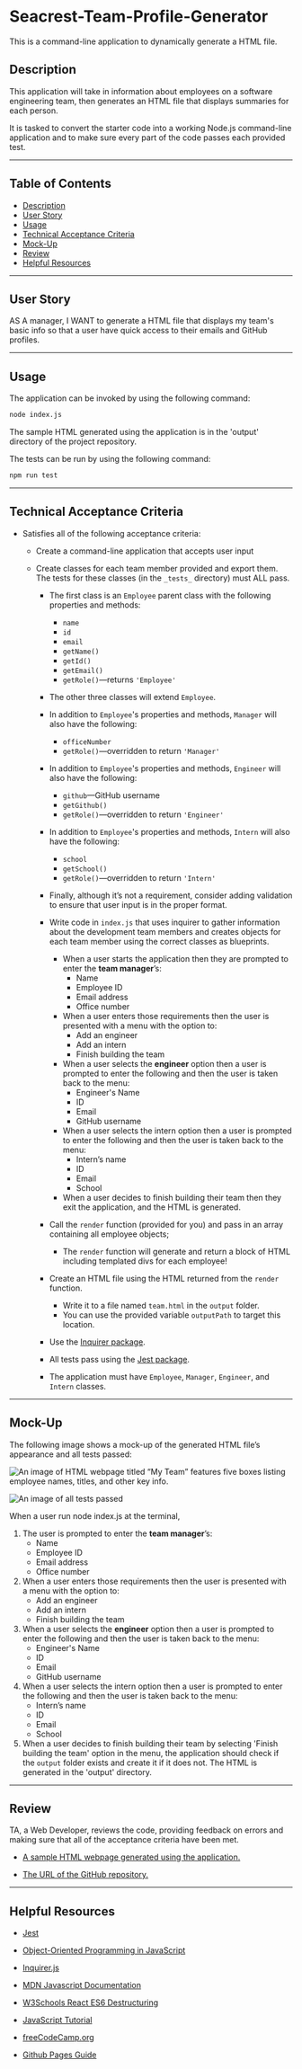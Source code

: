 # Seacrest-Team-Profile-Generator

This is a command-line application to dynamically generate a HTML file.

## Description

This application will take in information about employees on a software engineering team, then generates an HTML file that displays summaries for each person.

It is tasked to convert the starter code into a working Node.js command-line application and to make sure every part of the code passes each provided test.

---

 ## Table of Contents
  * [Description](#description)
  * [User Story](#user-story)
  * [Usage](#usage)
  * [Technical Acceptance Criteria](#technical-acceptance-criteria)
  * [Mock-Up](#mock-up)
  * [Review](#review)
  * [Helpful Resources](#helpful-resources)

---

## User Story

AS A manager, I WANT to generate a HTML file that displays my team's basic info so that a user have quick access to their emails and GitHub profiles.

---

## Usage

The application can be invoked by using the following command:

```bash
node index.js
```
The sample HTML generated using the application is in the 'output' directory of the project repository.

The tests can be run by using the following command:

```bash
npm run test
```

---

## Technical Acceptance Criteria

* Satisfies all of the following acceptance criteria:

  * Create a command-line application that accepts user input

  * Create classes for each team member provided and export them. The tests for these classes (in the `_tests_` directory) must ALL pass.     
      * The first class is an `Employee` parent class with the following properties and methods:       
        * `name`
        * `id`
        * `email`
        * `getName()`
        * `getId()`
        * `getEmail()`
        * `getRole()`&mdash;returns `'Employee'`     
      * The other three classes will extend `Employee`.      
      * In addition to `Employee`'s properties and methods, `Manager` will also have the following:
        * `officeNumber`
        * `getRole()`&mdash;overridden to return `'Manager'`
      * In addition to `Employee`'s properties and methods, `Engineer` will also have the following:
        * `github`&mdash;GitHub username
        * `getGithub()`
        * `getRole()`&mdash;overridden to return `'Engineer'`
      * In addition to `Employee`'s properties and methods, `Intern` will also have the following:
        * `school`
        * `getSchool()`
        * `getRole()`&mdash;overridden to return `'Intern'`
      * Finally, although it’s not a requirement, consider adding validation to ensure that user input is in the proper format.   
    * Write code in `index.js` that uses inquirer to gather information about the development team members and creates objects for each team member using the correct classes as blueprints.
      * When a user starts the application then they are prompted to enter the **team manager**’s:
        * Name
        * Employee ID
        * Email address
        * Office number
      * When a user enters those requirements then the user is presented with a menu with the option to:
        * Add an engineer
        * Add an intern 
        * Finish building the team
      * When a user selects the **engineer** option then a user is prompted to enter the following and then the user is taken back to the menu:
        * Engineer's Name
        * ID
        * Email
        * GitHub username
      * When a user selects the intern option then a user is prompted to enter the following and then the user is taken back to the menu:
        * Intern’s name
        * ID
        * Email
        * School
      * When a user decides to finish building their team then they exit the application, and the HTML is generated.
    * Call the `render` function (provided for you) and pass in an array containing all employee objects; 
      * The `render` function will generate and return a block of HTML including templated divs for each employee!
    * Create an HTML file using the HTML returned from the `render` function. 
      * Write it to a file named `team.html` in the `output` folder. 
      * You can use the provided variable `outputPath` to target this location.

  	* Use the [Inquirer package](https://www.npmjs.com/package/inquirer).

    * All tests pass using the [Jest package](https://www.npmjs.com/package/jest).

    * The application must have `Employee`, `Manager`, `Engineer`, and `Intern` classes.

---

## Mock-Up

The following image shows a mock-up of the generated HTML file’s appearance and all tests passed:

![An image of HTML webpage titled “My Team” features five boxes listing employee names, titles, and other key info.](./assets/images/mockup.png)

![An image of all tests passed](./assets/images/test.png)

When a user run node index.js at the terminal,

1. The user is prompted to enter the **team manager**’s:
      * Name
      * Employee ID
      * Email address
      * Office number
2. When a user enters those requirements then the user is presented with a menu with the option to:
      * Add an engineer
      * Add an intern 
      * Finish building the team
3. When a user selects the **engineer** option then a user is prompted to enter the following and then the user is taken back to the menu:
      * Engineer's Name
      * ID
      * Email
      * GitHub username
4. When a user selects the intern option then a user is prompted to enter the following and then the user is taken back to the menu:
      * Intern’s name
      * ID
      * Email
      * School
5. When a user decides to finish building their team by selecting 'Finish building the team' option in the menu, the application should check if the `output` folder exists and create it if it does not. The HTML is generated in the 'output' directory.

---

## Review

TA, a Web Developer, reviews the code, providing feedback on errors and making sure that all of the acceptance criteria have been met.

* [A sample HTML webpage generated using the application.](./assets/images/mockup.png)

* [The URL of the GitHub repository.](https://github.com/seacrest3/Seacrest-Team-Profile-Generator.git)

---

## Helpful Resources

- [Jest](https://jestjs.io/docs/getting-started)

- [Object-Oriented Programming in JavaScript](https://www.freecodecamp.org/news/object-oriented-javascript-for-beginners/#object-composition)

- [Inquirer.js](https://www.npmjs.com/package/inquirer)

- [MDN Javascript Documentation](https://developer.mozilla.org/en-US/docs/Web/JavaScript/)

- [W3Schools React ES6 Destructuring](https://www.w3schools.com/react/react_es6_destructuring.asp)

- [JavaScript Tutorial](https://www.javascripttutorial.net/)

- [freeCodeCamp.org](https://www.freecodecamp.org/)

- [Github Pages Guide](https://pages.github.com/)